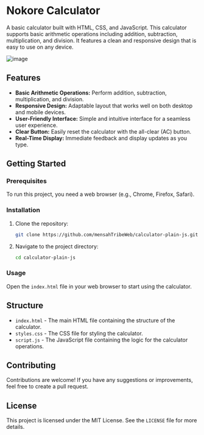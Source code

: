 # Nokore Calculator

A basic calculator built with HTML, CSS, and JavaScript. This calculator supports basic arithmetic operations including addition, subtraction, multiplication, and division. It features a clean and responsive design that is easy to use on any device.

![image](https://github.com/mensahTribeWeb/calculator-plain-js/assets/103342287/4c4409d2-a845-4638-b75f-7cc69cba2f75)



## Features

- **Basic Arithmetic Operations:** Perform addition, subtraction, multiplication, and division.
- **Responsive Design:** Adaptable layout that works well on both desktop and mobile devices.
- **User-Friendly Interface:** Simple and intuitive interface for a seamless user experience.
- **Clear Button:** Easily reset the calculator with the all-clear (AC) button.
- **Real-Time Display:** Immediate feedback and display updates as you type.

## Getting Started

### Prerequisites

To run this project, you need a web browser (e.g., Chrome, Firefox, Safari).

### Installation

1. Clone the repository:
    ```bash
    git clone https://github.com/mensahTribeWeb/calculator-plain-js.git
    ```
2. Navigate to the project directory:
    ```bash
    cd calculator-plain-js
    ```

### Usage

Open the `index.html` file in your web browser to start using the calculator.

## Structure

- `index.html` - The main HTML file containing the structure of the calculator.
- `styles.css` - The CSS file for styling the calculator.
- `script.js` - The JavaScript file containing the logic for the calculator operations.

## Contributing

Contributions are welcome! If you have any suggestions or improvements, feel free to create a pull request.

## License

This project is licensed under the MIT License. See the `LICENSE` file for more details.
